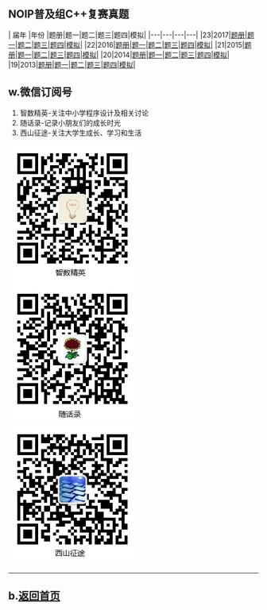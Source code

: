 ## NOIP普及组C++复赛真题

| 届年 |年份 |题册|题一|题二|题三|题四|模拟|
|---|---|---|---|
|23|2017|[题册](2017/junior-rep-23-2017-C++.pdf)|[题一](2017/score.tar.gz)|[题二](2017/librarian.tar.gz)|[题三](2017/chess.tar.gz)|[题四](2017/jump.tar.gz)|[模拟](2017/junior-rep-23-2017-C++.tar.gz)|
|22|2016|[题册](2016/junior-rep-22-2016-C++.pdf)|[题一](2016/pencil.tar.gz)|[题二](2016/date.tar.gz)|[题三](2016/port.tar.gz)|[题四](2016/magic.tar.gz)|[模拟](2016/junior-rep-22-2016-C++.tar.gz)|
|21|2015|[题册](2015/junior-rep-21-2015-C++.pdf)|[题一](2015/coin.tar.gz)|[题二](2015/mine.tar.gz)|[题三](2015/sum.tar.gz)|[题四](2015/salesman.tar.gz)|[模拟](2015/junior-rep-21-2015-C++.tar.gz)|
|20|2014|[题册](2014/junior-rep-20-2014-C++.pdf)|[题一](2014/count.tar.gz)|[题二](2014/ratio.tar.gz)|[题三](2014/matrix.tar.gz)|[题四](2014/submatrix.tar.gz)|[模拟](2014/junior-rep-20-2014-C++.tar.gz)|
|19|2013|[题册](2013/junior-rep-19-2013-C++.pdf)|[题一](2013/count.tar.gz)|[题二](2013/expr.tar.gz)|[题三](2013/number.tar.gz)|[题四](2013/level.tar.gz)|[模拟](2013/junior-rep-19-2013-C++.tar.gz)|

<!--
|18|2012|[题册](2013/junior-rep-19-2013-C++.pdf)|[题一](2013/count.rar)|[题二](2013/expr.rar)|[题三](2013/number.rar)|[题四](2013/level.rar)|[模拟](2013/junior-rep-19-2013-C++.rar)|
|17|2011|[题册](2013/junior-rep-19-2013-C++.pdf)|[题一](2013/count.rar)|[题二](2013/expr.rar)|[题三](2013/number.rar)|[题四](2013/level.rar)|[模拟](2013/junior-rep-19-2013-C++.rar)|
|16|2010|[题册](2013/junior-rep-19-2013-C++.pdf)|[题一](2013/count.rar)|[题二](2013/expr.rar)|[题三](2013/number.rar)|[题四](2013/level.rar)|[模拟](2013/junior-rep-19-2013-C++.rar)|
|15|2009|[题册](2013/junior-rep-19-2013-C++.pdf)|[题一](2013/count.rar)|[题二](2013/expr.rar)|[题三](2013/number.rar)|[题四](2013/level.rar)|[模拟](2013/junior-rep-19-2013-C++.rar)|
|14|2008|[题册](2013/junior-rep-19-2013-C++.pdf)|[题一](2013/count.rar)|[题二](2013/expr.rar)|[题三](2013/number.rar)|[题四](2013/level.rar)|[模拟](2013/junior-rep-19-2013-C++.rar)|
-->

## w.微信订阅号

1. 智数精英-关注中小学程序设计及相关讨论
2. 随话录-记录小朋友们的成长时光
2. 西山征途-关注大学生成长、学习和生活

![欢迎关注“智数精英”订阅号](../../assets/me/img/idea8.jpg)
![欢迎关注“随话录”订阅号](../../assets/me/img/shl8.jpg)
![欢迎关注“西山征途”订阅号](../../assets/me/img/xszt8.jpg)

----------

## b.[返回首页](../../)
